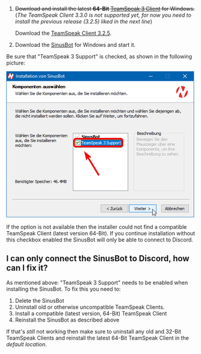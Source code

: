 1. ~~Download and install the latest **64-Bit** [TeamSpeak 3 Client](https://teamspeak.com/en/downloads/) for Windows.~~
    (*The TeamSpeak Client 3.3.0 is not supported yet, for now you need to install the previous release (3.2.5) liked in the next line*)

    Download the [TeamSpeak Client 3.2.5](https://files.teamspeak-services.com/releases/client/3.2.5/TeamSpeak3-Client-win64-3.2.5.exe).

2. Download the [SinusBot](https://www.sinusbot.com/#download) for Windows and start it.

Be sure that "TeamSpeak 3 Support" is checked, as shown in the following picture:

![Windows Installer Screenshot](windows_installer.png)

If the option is not available then the installer could not find a compatible TeamSpeak Client (latest version 64-Bit).
If you continue installation without this checkbox enabled the SinusBot will only be able to connect to Discord.

## I can only connect the SinusBot to Discord, how can I fix it?

As mentioned above: "TeamSpeak 3 Support" needs to be enabled when installing the SinusBot. To fix this you need to:

1. Delete the SinusBot
2. Uninstall old or otherwise uncompatible TeamSpeak Clients.
3. Install a compatible (latest version, 64-Bit) TeamSpeak Client
4. Reinstall the SinusBot as described above

If that's *still* not working then make sure to uninstall any old and 32-Bit TeamSpeak Clients and reinstall the latest 64-Bit TeamSpeak Client in the *default location*.